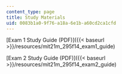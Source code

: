 ```yaml
---
content_type: page
title: Study Materials
uid: 0083b1a0-9f76-a18a-6e1b-a60cd2ca1cfd
---
```


[Exam 1 Study Guide (PDF)]({{< baseurl >}}/resources/mit21m_295f14_exam1_guide)

[Exam 2 Study Guide (PDF)]({{< baseurl >}}/resources/mit21m_295f14_exam2_guide)